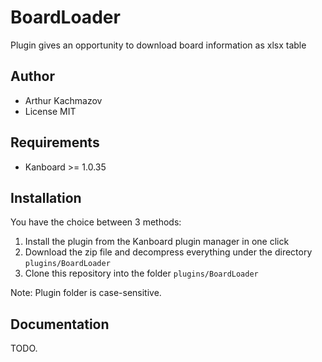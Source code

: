 BoardLoader
==============================

Plugin gives an opportunity to download board information as xlsx table

Author
------

- Arthur Kachmazov
- License MIT

Requirements
------------

- Kanboard >= 1.0.35

Installation
------------

You have the choice between 3 methods:

1. Install the plugin from the Kanboard plugin manager in one click
2. Download the zip file and decompress everything under the directory `plugins/BoardLoader`
3. Clone this repository into the folder `plugins/BoardLoader`

Note: Plugin folder is case-sensitive.

Documentation
-------------

TODO.
